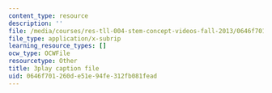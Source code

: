 ```yaml
---
content_type: resource
description: ''
file: /media/courses/res-tll-004-stem-concept-videos-fall-2013/0646f701260de51e94fe312fb081fead_ND89SWpkWgw.srt
file_type: application/x-subrip
learning_resource_types: []
ocw_type: OCWFile
resourcetype: Other
title: 3play caption file
uid: 0646f701-260d-e51e-94fe-312fb081fead
---
```


